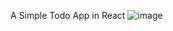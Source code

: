 A Simple Todo App in React
![image](https://user-images.githubusercontent.com/118935811/222235481-e6c72dda-7dba-425e-92e7-477ea5b25d8e.png)
